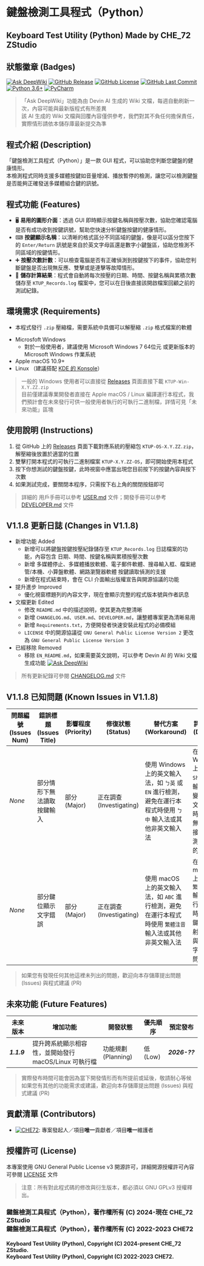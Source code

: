 # 鍵盤檢測工具程式（Python）
## Keyboard Test Utility (Python) Made by CHE_72 ZStudio

## 狀態徽章 (Badges)
[![Ask DeepWiki](https://deepwiki.com/badge.svg)](https://deepwiki.com/CHE-72-ZStudio/Keyboard-Test-Utility-Python)
    [![GitHub Release](https://img.shields.io/github/v/release/CHE-72-ZStudio/Keyboard-Test-Utility-Python)](https://github.com/CHE-72-ZStudio/Keyboard-Test-Utility-Python/releases)
    [![GitHub License](https://img.shields.io/github/license/CHE-72-ZStudio/Keyboard-Test-Utility-Python)](https://github.com/CHE-72-ZStudio/Keyboard-Test-Utility-Python/blob/main/LICENSE)
    [![GitHub Last Commit](https://img.shields.io/github/last-commit/CHE-72-ZStudio/Keyboard-Test-Utility-Python)](https://github.com/CHE-72-ZStudio/Keyboard-Test-Utility-Python/commits)
    [![Python 3.6+](https://img.shields.io/badge/Python%203.6+-3776AB.svg?logo=python&logoColor=white)](https://www.python.org)
    [![PyCharm](https://img.shields.io/badge/PyCharm-000000.svg?logo=PyCharm&logoColor=white)](https://www.jetbrains.com/pycharm/)  
> 「Ask DeepWiki」功能為由 Devin AI 生成的 Wiki 文檔，每週自動刷新一次，內容可能與最新版程式有所差異  
> 該 AI 生成的 Wiki 文檔與回覆內容僅供參考，我們對其不負任何擔保責任，實際情形請依本儲存庫最新提交為準  

## 程式介紹 (Description)
「鍵盤檢測工具程式（Python）」是一款 GUI 程式，可以協助您判斷您鍵盤的健康情形。  
本檢測程式同時支援多媒體按鍵如音量增減、播放暫停的檢測，讓您可以檢測鍵盤是否能夠正確發送多媒體組合鍵的訊號。  

## 程式功能 (Features)
* 🖥 **易用的圖形介面**：透過 GUI 即時顯示按鍵名稱與按壓次數，協助您確認電腦是否有成功收到按鍵訊號，幫助您快速分析鍵盤按鍵的健康情形。
* ⌨ **按鍵顯示名稱**：以清晰的格式區分不同區域的鍵盤，像是可以區分您按下的 `Enter/Return` 訊號是來自於英文字母區還是數字小鍵盤區，協助您檢測不同區域的按鍵情形。
* ➕ **按壓次數計數**：可以檢查電腦是否有正確偵測到按鍵按下的事件，協助您判斷鍵盤是否出現無反應、雙擊或是連擊等故障情形。
* 💾 **儲存計算結果**：程式會自動將每次按壓的日期、時間、按鍵名稱與累積次數儲存至 `KTUP_Records.log` 檔案中，您可以在日後直接該開啟檔案回顧之前的測試紀錄。

## 環境需求 (Requirements)
+ 本程式發行 `.zip` 壓縮檔，需要系統中具備可以解壓縮 `.zip` 格式檔案的軟體 

- Microsfoft Windows
    * 對於一般使用者，建議使用 Microsoft Windows 7 64位元 或更新版本的 Microsoft Windows 作業系統
- Apple macOS 10.9+  
- Linux （建議搭配 [KDE 的 Konsole](https://konsole.kde.org/download.html)）
> 一般的 Windows 使用者可以直接從 [Releases](https://github.com/CHE-72-ZStudio/Keyboard-Test-Utility-Python/releases) 頁面直接下載 `KTUP-Win-X.Y.ZZ.zip`  
> 目前僅建議專業開發者直接在 Apple macOS / Linux 編譯運行本程式，我們預計會在未來發行可供一般使用者執行的可執行二進制檔，詳情可見「未來功能」區塊

## 使用說明 (Instructions)
1. 從 GitHub 上的 [Releases](https://github.com/CHE-72-ZStudio/Keyboard-Test-Utility-Python/releases) 頁面下載對應系統的壓縮包 `KTUP-OS-X.Y.ZZ.zip`，解壓縮後放置於適當的位置
2. 雙擊打開本程式的可執行二進制檔案 `KTUP-X.Y.ZZ-OS`，即可開始使用本程式  
3. 按下你想測試的鍵盤按鍵，此時視窗中應當出現您目前按下的按鍵內容與按下次數
4. 如果測試完成，要關閉本程序，只需按下右上角的關閉按鈕即可
> 詳細的 用戶手冊可以參考 [USER.md](https://github.com/CHE-72-ZStudio/Keyboard-Test-Utility-Python/blob/main/USER.md) 文件；開發手冊可以參考 [DEVELOPER.md](https://github.com/CHE-72-ZStudio/Keyboard-Test-Utility-Python/blob/main/DEVELOPER.md) 文件

## V1.1.8 更新日誌 (Changes in V1.1.8)
* 新增功能 Added
    - 新增可以將鍵盤按鍵按壓紀錄儲存至 `KTUP_Records.log` 日誌檔案的功能，內容包含 日期、時間、按鍵名稱與累積按壓次數  
    - 新增 多媒體停止、多媒體播放軟體、電子郵件軟體、搜尋輸入框、檔案總管/本機、小算盤軟體、網路瀏覽器軟體 按鍵讀取偵測的支援  
    - 新增在程式結束時，會在 CLI 介面輸出版權宣告與開源協議的功能  
* 提升進步 Improved  
    - 優化視窗標題列的內容文字，現在會顯示完整的程式版本號與作者訊息  
* 文檔更新 Edited
    - 修改 `README.md` 中的描述說明，使其更為完整清晰  
    - 新增 `CHANGELOG.md`、`USER.md`、`DEVELOPER.md`，讓整體專案更為清晰易用  
    - 新增 `Requirements.txt`，方便開發者快速安裝此程式的必備模組  
    - `LICENSE` 中的開源協議從 `GNU General Public License Version 2` 更改為 `GNU General Public License Version 3`  
* 已經移除 Removed
    - 移除 `EN_README.md`，如果需要英文說明，可以參考 Devin AI 的 Wiki 文檔生成功能 [![Ask DeepWiki](https://deepwiki.com/badge.svg)](https://deepwiki.com/CHE-72-ZStudio/Keyboard-Test-Utility-Python)  
> 所有更新紀錄可參閱 [CHANGELOG.md](https://github.com/CHE-72-ZStudio/Keyboard-Test-Utility-Python/blob/main/CHANGELOG.md) 文件  

## V1.1.8 已知問題 (Known Issues in V1.1.8)
| 問題編號 (Issues Num) | 錯誤標題 (Issues Title) | 影響程度 (Priority) | 修復狀態 (Status)        | 替代方案(Workaround)                                                    | 詳細內容 (Datails)                                          | 
|-------------------|---------------------|-----------------|----------------------|---------------------------------------------------------------------|---------------------------------------------------------|
| *None*            | 部分情形下無法讀取按鍵輸入       | 部分 (Major)      | 正在調查 (Investigating) | 使用 Windows 上的英文輸入法，如 `ㄅ英` 或 `EN` 進行檢測，避免在運行本程式時使用 `ㄅ中` 輸入法或其他非英文輸入法 | 在 Windows 上，按下 `Shift` 使輸入模式變成「中文模式」時，程式無法正常接收與檢測字母區的信號 |
| *None*            | 部分鍵位顯示文字錯誤          | 部分 (Major)      | 正在調查 (Investigating) | 使用 macOS 上的英文輸入法，如 `ABC` 進行檢測，避免在運行本程式時使用 `繁體注音` 輸入法或其他非英文輸入法       | 在 macOS 上，使用 `繁體注音` 輸入法進行測試時，部分鍵位的映射、對照與顯示文字會出現問題       |
> 如果您有發現任何其他這裡未列出的問題，歡迎向本存儲庫提出問題 (Issues) 與程式建議 (PR)  

## 未來功能 (Future Features)
| 未來版本        | 增加功能                                                   | 開發狀態             | 優先順序     | 預定發布          |
|-------------|--------------------------------------------------------|------------------|----------|---------------|
| ***1.1.9*** | 提升跨系統顯示相容性，並開始發行 macOS/Linux 可執行檔                      | 功能規劃 (Planning)  | 低 (Low)  | ***2026-??*** |
> 實際發布時間可能會因為當下開發情形而有所提前或延後，敬請耐心等候  
> 如果您有其他的功能需求或建議，歡迎向本存儲庫提出問題 (Issues) 與程式建議 (PR)  

## 貢獻清單 (Contributors)
- [![CHE72](https://img.shields.io/badge/CHE72-181717.svg?logo=github&logoColor=white)](https://github.com/CHE72): 專案發起人／項目**唯一**貢獻者／項目**唯一**維護者  

## 授權許可 (License)
本專案使用 GNU General Public License v3 開源許可，詳細開源授權許可內容可參閱 [LICENSE](https://github.com/CHE-72-ZStudio/Keyboard-Test-Utility-Python/blob/main/LICENSE) 文件  
> 注意：所有對此程式碼的修改與衍生版本，都必須以 GNU GPLv3 授權釋出。  

### 鍵盤檢測工具程式（Python），著作權所有 (C) 2024-現在 CHE_72 ZStudio<br>鍵盤檢測工具程式（Python），著作權所有 (C) 2022-2023 CHE72
#### Keyboard Test Utility (Python), Copyright (C) 2024-present CHE_72 ZStudio.<br>Keyboard Test Utility (Python), Copyright (C) 2022-2023 CHE72.
